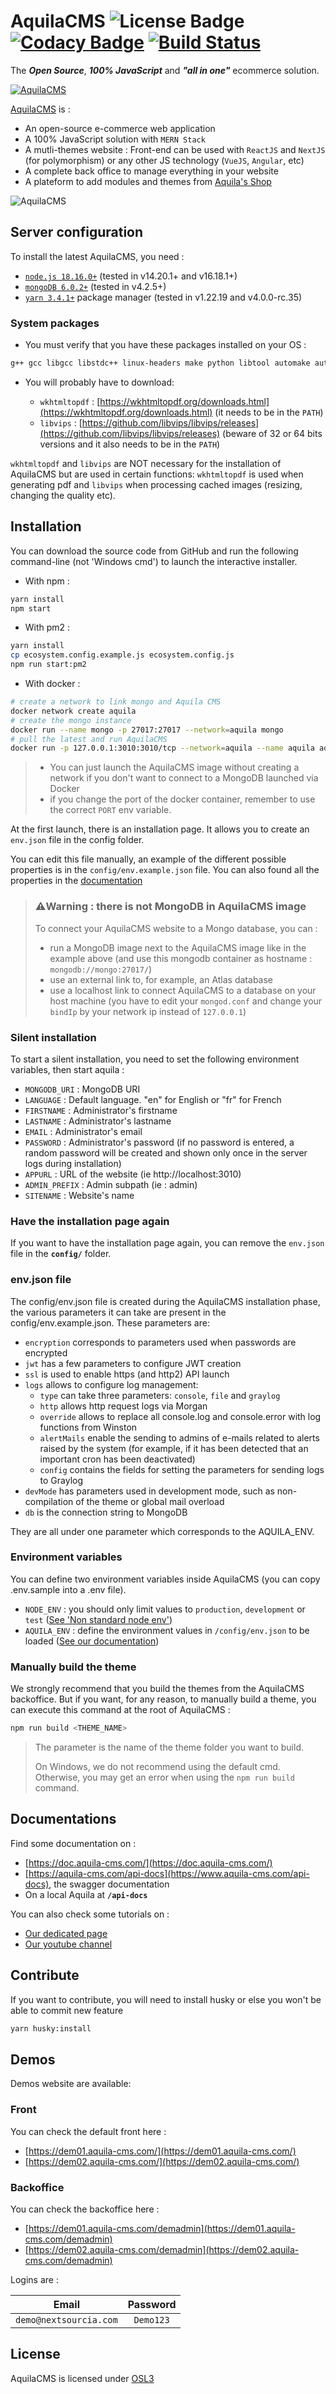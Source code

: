 # AquilaCMS ![License Badge](https://img.shields.io/badge/license-OSL3.0-success.svg) [![Codacy Badge](https://app.codacy.com/project/badge/Grade/e711424ea4744515a340c517a8329df9)](https://www.codacy.com/gh/AquilaCMS/AquilaCMS/dashboard?utm_source=github.com&amp;utm_medium=referral&amp;utm_content=AquilaCMS/AquilaCMS&amp;utm_campaign=Badge_Grade) [![Build Status](https://travis-ci.com/AquilaCMS/AquilaCMS.svg?branch=preprod)](https://travis-ci.com/AquilaCMS/AquilaCMS)

The ***Open Source***, ***100% JavaScript*** and ***"all in one"*** ecommerce solution.

[![AquilaCMS](https://www.aquila-cms.com/images/medias/1024x200-90/5eb883a6e88bcc4391038570/AquilaCMS.png)](https://www.aquila-cms.com)

[AquilaCMS](https://www.aquila-cms.com) is :

- An open-source e-commerce web application
- A 100% JavaScript solution with `MERN Stack`
- A mutli-themes website : Front-end can be used with `ReactJS` and `NextJS` (for polymorphism) or any other JS technology (`VueJS`, `Angular`, etc)
- A complete back office to manage everything in your website
- A plateform to add modules and themes from [Aquila's Shop](https://shop.aquila-cms.com/)

![AquilaCMS](https://www.aquila-cms.com/medias/aquila-landing.gif)

## Server configuration 

To install the latest AquilaCMS, you need :

- [`node.js 18.16.0+`](https://nodejs.org/) (tested in v14.20.1+ and v16.18.1+)
- [`mongoDB 6.0.2+`](https://www.mongodb.com/try/download) (tested in v4.2.5+)
- [`yarn 3.4.1+`](https://classic.yarnpkg.com/en/docs/install/) package manager  (tested in v1.22.19 and v4.0.0-rc.35)

### System packages

- You must verify that you have these packages installed on your OS :

```bash
g++ gcc libgcc libstdc++ linux-headers make python libtool automake autoconf nasm wkhtmltopdf vips vips-dev libjpeg-turbo libjpeg-turbo-dev
```

- You will probably have to download:

  - `wkhtmltopdf` : [https://wkhtmltopdf.org/downloads.html](https://wkhtmltopdf.org/downloads.html) (it needs to be in the `PATH`)
  - `libvips` : [https://github.com/libvips/libvips/releases](https://github.com/libvips/libvips/releases) (beware of 32 or 64 bits versions and it also needs to be in the `PATH`)

`wkhtmltopdf` and `libvips` are NOT necessary for the installation of AquilaCMS but are used in certain functions: `wkhtmltopdf` is used when generating pdf and `libvips` when processing cached images (resizing, changing the quality etc).

## Installation

You can download the source code from GitHub and run the following command-line (not 'Windows cmd') to launch the interactive installer.

- With npm :

```sh
yarn install
npm start
```

- With pm2 :

```sh
yarn install
cp ecosystem.config.example.js ecosystem.config.js
npm run start:pm2
```

- With docker :

```sh
# create a network to link mongo and Aquila CMS
docker network create aquila
# create the mongo instance
docker run --name mongo -p 27017:27017 --network=aquila mongo
# pull the latest and run AquilaCMS
docker run -p 127.0.0.1:3010:3010/tcp --network=aquila --name aquila aquilacms/aquilacms
```

> - You can just launch the AquilaCMS image without creating a network if you don't want to connect to a MongoDB launched via Docker
> - if you change the port of the docker container, remember to use the correct `PORT` env variable.

At the first launch, there is an installation page. It allows you to create an `env.json` file in the config folder.

You can edit this file manually, an example of the different possible properties is in the `config/env.example.json` file.
You can also found all the properties in the [documentation](https://doc.aquila-cms.com/#/Get_started/Configuration)

> ### ⚠️Warning : there is not MongoDB in AquilaCMS image
>
> To connect your AquilaCMS website to a Mongo database, you can :
>
> - run a MongoDB image next to the AquilaCMS image like in the example above (and use this mongodb container as hostname : `mongodb://mongo:27017/`)
> - use an external link to, for example, an Atlas database
> - use a localhost link to connect AquilaCMS to a database on your host machine (you have to edit your `mongod.conf` and change your `bindIp` by your network ip instead of `127.0.0.1`)

### Silent installation

To start a silent installation, you need to set the following environment variables, then start aquila :
- `MONGODB_URI` : MongoDB URI
- `LANGUAGE` : Default language. "en" for English or "fr" for French
- `FIRSTNAME` : Administrator's firstname
- `LASTNAME` : Administrator's lastname
- `EMAIL` : Administrator's email
- `PASSWORD` : Administrator's password (if no password is entered, a random password will be created and shown only once in the server logs during installation)
- `APPURL` : URL of the website (ie http://localhost:3010)
- `ADMIN_PREFIX` : Admin subpath (ie : admin)
- `SITENAME` : Website's name

### Have the installation page again

If you want to have the installation page again, you can remove the `env.json` file in the **`config/`** folder.

### env.json file
The config/env.json file is created during the AquilaCMS installation phase, the various parameters it can take are present in the config/env.example.json. These parameters are:
- `encryption` corresponds to parameters used when passwords are encrypted
- `jwt` has a few parameters to configure JWT creation
- `ssl` is used to enable https (and http2) API launch
- `logs` allows to configure log management:
  - `type` can take three parameters: `console`, `file` and `graylog`
  - `http` allows http request logs via Morgan
  - `override` allows to replace all console.log and console.error with log functions from Winston
  - `alertMails` enable the sending to admins of e-mails related to alerts raised by the system (for example, if it has been detected that an important cron has been deactivated)
  - `config` contains the fields for setting the parameters for sending logs to Graylog
- `devMode` has parameters used in development mode, such as non-compilation of the theme or global mail overload
- `db` is the connection string to MongoDB

They are all under one parameter which corresponds to the AQUILA_ENV.

### Environment variables

You can define two environment variables inside AquilaCMS (you can copy .env.sample into a .env file).

- `NODE_ENV` : you should only limit values to `production`, `development` or `test` ([See 'Non standard node env'](https://github.com/vercel/next.js/blob/canary/errors/non-standard-node-env.md))
- `AQUILA_ENV` : define the environment values in `/config/env.json` to be loaded ([See our documentation](https://doc.aquila-cms.com/#/Get_started/Configuration))

### Manually build the theme

We strongly recommend that you build the themes from the AquilaCMS backoffice.
But if you want, for any reason, to manually build a theme, you can execute this command at the root of AquilaCMS :

```sh
npm run build <THEME_NAME>
```

> The parameter is the name of the theme folder you want to build.
> 
> On Windows, we do not recommend using the default cmd. Otherwise, you may get an error when using the `npm run build` command.

## Documentations

Find some documentation on :

- [https://doc.aquila-cms.com/](https://doc.aquila-cms.com/)
- [https://aquila-cms.com/api-docs](https://www.aquila-cms.com/api-docs), the swagger documentation
- On a local Aquila at **`/api-docs`**

You can also check some tutorials on :

- [Our dedicated page](https://www.aquila-cms.com/resources-documentation)
- [Our youtube channel](https://www.youtube.com/channel/UCaPllnLkB6V6Jj89i40CrgQ)

## Contribute

If you want to contribute, you will need to install husky or else you won't be able to commit new feature

```sh
yarn husky:install
```

## Demos

Demos website are available:

### Front

You can check the default front here :

- [https://dem01.aquila-cms.com/](https://dem01.aquila-cms.com/)
- [https://dem02.aquila-cms.com/](https://dem02.aquila-cms.com/)

### Backoffice

You can check the backoffice here :

- [https://dem01.aquila-cms.com/demadmin](https://dem01.aquila-cms.com/demadmin)
- [https://dem02.aquila-cms.com/demadmin](https://dem02.aquila-cms.com/demadmin)

Logins are :

|         Email          | Password  |
| :--------------------: | :-------: |
| `demo@nextsourcia.com` | `Demo123` |

## License

AquilaCMS is licensed under [OSL3](https://github.com/AquilaCMS/AquilaCMS/blob/master/LICENSE.md)

